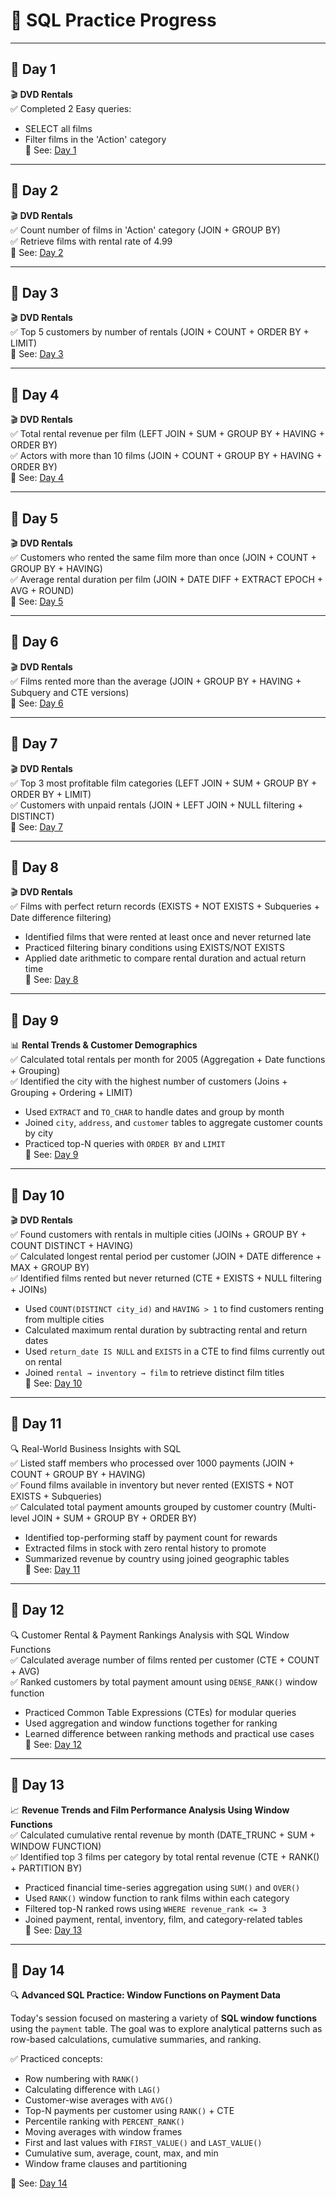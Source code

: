 # 📘 SQL Practice Progress

---

## 📅 Day 1  
🎬 **DVD Rentals**  
✅ Completed 2 Easy queries:  
- SELECT all films  
- Filter films in the 'Action' category  
📁 See: [Day 1](/day_1)

---

## 📅 Day 2  
🎬 **DVD Rentals**  
✅ Count number of films in 'Action' category (JOIN + GROUP BY)  
✅ Retrieve films with rental rate of 4.99  
📁 See: [Day 2](/day_2)

---

## 📅 Day 3  
🎬 **DVD Rentals**  
✅ Top 5 customers by number of rentals (JOIN + COUNT + ORDER BY + LIMIT)  
📁 See: [Day 3](/day_3)

---

## 📅 Day 4  
🎬 **DVD Rentals**  
✅ Total rental revenue per film (LEFT JOIN + SUM + GROUP BY + HAVING + ORDER BY)  
✅ Actors with more than 10 films (JOIN + COUNT + GROUP BY + HAVING + ORDER BY)  
📁 See: [Day 4](/day_4)

---

## 📅 Day 5  
🎬 **DVD Rentals**  
✅ Customers who rented the same film more than once (JOIN + COUNT + GROUP BY + HAVING)  
✅ Average rental duration per film (JOIN + DATE DIFF + EXTRACT EPOCH + AVG + ROUND)  
📁 See: [Day 5](/day_5)

---

## 📅 Day 6  
🎬 **DVD Rentals**  
✅ Films rented more than the average (JOIN + GROUP BY + HAVING + Subquery and CTE versions)  
📁 See: [Day 6](/day_6)

---

## 📅 Day 7  
🎬 **DVD Rentals**  
✅ Top 3 most profitable film categories (LEFT JOIN + SUM + GROUP BY + ORDER BY + LIMIT)  
✅ Customers with unpaid rentals (JOIN + LEFT JOIN + NULL filtering + DISTINCT)  
📁 See: [Day 7](/day_7)

---

## 📅 Day 8  
🎬 **DVD Rentals**  
✅ Films with perfect return records (EXISTS + NOT EXISTS + Subqueries + Date difference filtering)  
- Identified films that were rented at least once and never returned late  
- Practiced filtering binary conditions using EXISTS/NOT EXISTS  
- Applied date arithmetic to compare rental duration and actual return time  
📁 See: [Day 8](/day_8)

---

## 📅 Day 9  
📊 **Rental Trends & Customer Demographics**  
✅ Calculated total rentals per month for 2005 (Aggregation + Date functions + Grouping)  
✅ Identified the city with the highest number of customers (Joins + Grouping + Ordering + LIMIT)  
- Used `EXTRACT` and `TO_CHAR` to handle dates and group by month  
- Joined `city`, `address`, and `customer` tables to aggregate customer counts by city  
- Practiced top-N queries with `ORDER BY` and `LIMIT`  
📁 See: [Day 9](/day_9)

---

## 📅 Day 10  
🎬 **DVD Rentals**  
✅ Found customers with rentals in multiple cities (JOINs + GROUP BY + COUNT DISTINCT + HAVING)  
✅ Calculated longest rental period per customer (JOIN + DATE difference + MAX + GROUP BY)  
✅ Identified films rented but never returned (CTE + EXISTS + NULL filtering + JOINs)  
- Used `COUNT(DISTINCT city_id)` and `HAVING > 1` to find customers renting from multiple cities  
- Calculated maximum rental duration by subtracting rental and return dates  
- Used `return_date IS NULL` and `EXISTS` in a CTE to find films currently out on rental  
- Joined `rental → inventory → film` to retrieve distinct film titles  
📁 See: [Day 10](/day_10)

---

## 📅 Day 11  
🔍 Real-World Business Insights with SQL  
✅ Listed staff members who processed over 1000 payments (JOIN + COUNT + GROUP BY + HAVING)  
✅ Found films available in inventory but never rented (EXISTS + NOT EXISTS + Subqueries)  
✅ Calculated total payment amounts grouped by customer country (Multi-level JOIN + SUM + GROUP BY + ORDER BY)  
- Identified top-performing staff by payment count for rewards  
- Extracted films in stock with zero rental history to promote  
- Summarized revenue by country using joined geographic tables  
📁 See: [Day 11](/day_11)

---

## 📅 Day 12  
🔍 Customer Rental & Payment Rankings Analysis with SQL Window Functions  
✅ Calculated average number of films rented per customer (CTE + COUNT + AVG)  
✅ Ranked customers by total payment amount using `DENSE_RANK()` window function  
- Practiced Common Table Expressions (CTEs) for modular queries  
- Used aggregation and window functions together for ranking  
- Learned difference between ranking methods and practical use cases  
📁 See: [Day 12](/day_12)

---

## 📅 Day 13  
📈 **Revenue Trends and Film Performance Analysis Using Window Functions**  
✅ Calculated cumulative rental revenue by month (DATE_TRUNC + SUM + WINDOW FUNCTION)  
✅ Identified top 3 films per category by total rental revenue (CTE + RANK() + PARTITION BY)  
- Practiced financial time-series aggregation using `SUM()` and `OVER()`  
- Used `RANK()` window function to rank films within each category  
- Filtered top-N ranked rows using `WHERE revenue_rank <= 3`  
- Joined payment, rental, inventory, film, and category-related tables  
📁 See: [Day 13](/day_13)

---

## 📅 Day 14  
🔍 **Advanced SQL Practice: Window Functions on Payment Data**

Today's session focused on mastering a variety of **SQL window functions** using the `payment` table. The goal was to explore analytical patterns such as row-based calculations, cumulative summaries, and ranking.

✅ Practiced concepts:  
- Row numbering with `RANK()`  
- Calculating difference with `LAG()`  
- Customer-wise averages with `AVG()`  
- Top-N payments per customer using `RANK()` + CTE  
- Percentile ranking with `PERCENT_RANK()`  
- Moving averages with window frames  
- First and last values with `FIRST_VALUE()` and `LAST_VALUE()`  
- Cumulative sum, average, count, max, and min  
- Window frame clauses and partitioning  

📁 See: [Day 14](/day_14_Window_Functions/)

